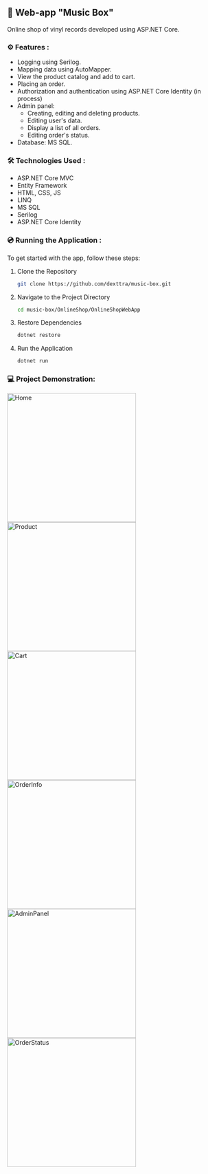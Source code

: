 ## 🎵 Web-app "Music Box" 
Online shop of vinyl records developed using ASP.NET Core.
### ⚙️ Features :
- Logging using Serilog.
- Mapping data using AutoMapper.
- View the product catalog and add to cart.
- Placing an order.
- Authorization and authentication using ASP.NET Core Identity (in process)
- Admin panel:  
  - Creating, editing and deleting products.
  - Editing user's data.
  - Display a list of all orders.
  - Editing order's status.
- Database: MS SQL.
### 🛠️ Technologies Used :
- ASP.NET Core MVC
- Entity Framework
- HTML, CSS, JS
- LINQ
- MS SQL
- Serilog
- ASP.NET Core Identity
### 💿 Running the Application :
To get started with the app, follow these steps:
1. Clone the Repository

    ```bash
    git clone https://github.com/dexttra/music-box.git
    ```

2. Navigate to the Project Directory

    ```bash
    cd music-box/OnlineShop/OnlineShopWebApp
    ```

3. Restore Dependencies

    ```bash
    dotnet restore
    ```
    
5. Run the Application

    ```bash
    dotnet run
    ```
### 💻 Project Demonstration:

<img src="https://github.com/user-attachments/assets/a1335c3a-6ef9-4b51-b106-60533b17ffa3" alt="Home" width="300"/>
<img src="https://github.com/user-attachments/assets/a45d0367-f02b-42b8-956d-0d55da8284c0" alt="Product" width="300"/>
<img src="https://github.com/user-attachments/assets/1033800f-a14d-46ce-be11-224d03ec6846" alt="Cart" width="300"/>
<img src="https://github.com/user-attachments/assets/041b3d14-109d-4346-9d44-21742eeb3111" alt="OrderInfo" width="300"/>
<img src="https://github.com/user-attachments/assets/a0ba013e-7be2-4b9e-aeea-17b33a159e8c" alt="AdminPanel" width="300"/>
<img src="https://github.com/user-attachments/assets/f046e82e-8cf1-4e27-b001-991dc7e920bc" alt="OrderStatus" width="300"/>







